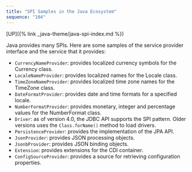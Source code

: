 ```yaml
---
title: "SPI Samples in the Java Ecosystem"
sequence: "104"
---
```


[UP]({% link _java-theme/java-spi-index.md %})

Java provides many SPIs. Here are some samples of the service provider interface and the service that it provides:

- `CurrencyNameProvider`: provides localized currency symbols for the Currency class.
- `LocaleNameProvider`: provides localized names for the Locale class.
- `TimeZoneNameProvider`: provides localized time zone names for the TimeZone class.
- `DateFormatProvider`: provides date and time formats for a specified locale.
- `NumberFormatProvider`: provides monetary, integer and percentage values for the NumberFormat class.
- `Driver`: as of version 4.0, the JDBC API supports the SPI pattern. Older versions uses the `Class.forName()` method to load drivers.
- `PersistenceProvider`: provides the implementation of the JPA API.
- `JsonProvider`: provides JSON processing objects.
- `JsonbProvider`: provides JSON binding objects.
- `Extension`: provides extensions for the CDI container.
- `ConfigSourceProvider`: provides a source for retrieving configuration properties.

